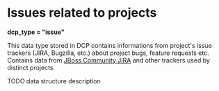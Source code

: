 Issues related to projects
==========================

**dcp\_type = "issue"**

This data type stored in DCP contains informations from project's issue trackers (JIRA, Bugzilla, etc.) about project bugs, feature requests etc.
Contains data from [JBoss Community JIRA](http://issues.jboss.org) and other trackers used by distinct projects. 

TODO data structure description

